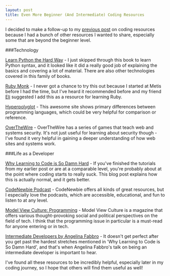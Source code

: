 ```yaml
---
layout: post
title: Even More Beginner (And Intermediate) Coding Resources
---
```


I decided to make a follow-up to my
[previous post](/2015/05/09/teaching-yourself-how-to-code-a-bunch-of-beginner-coding-resources)
on coding resources because I had a bunch of other resources I wanted to share,
especially some that are beyond the beginner level.

###Technology

[Learn Python the Hard Way](http://learnpythonthehardway.org/book/index.html) -
I just skipped through this book to learn Python syntax, and it looked like it
did a really good job of explaining the basics and covering a lot of material.
There are also other technologies covered in this family of books.

[Ruby Monk](https://rubymonk.com) - I never got a chance to try this out
because I started at Metis before I had the time, but I've heard it recommended
before and my friend [Eli](https://twitter.com/monkeypatchr) suggested I add this
as a resource for learning Ruby.

[Hyperpolyglot](http://hyperpolyglot.org) - This awesome site shows
primary differences between programming languages, which could be very helpful
for comparison or reference.

[OverTheWire](http://overthewire.org/wargames/) - OverTheWire has a series of
games that teach web and systems security. It's not just useful for learning
about security though - I've found it very helpful in gaining a deeper
understanding of how web sites and systems work.

###Life as a Developer

[Why Learning to Code is So Damn Hard](http://www.vikingcodeschool.com/posts/why-learning-to-code-is-so-damn-hard) -
If you've finished the tutorials from my earlier post or are at a comparable
level, you're probably about at the point where coding starts to really suck.
This blog post explains how this is actually normal, and it gets better.

[CodeNewbie Podcast](http://www.codenewbie.org/podcast) - CodeNewbie offers all
kinds of great resources, but I especially love the podcasts, which are
accessible, educational, and fun to listen to at any level.

[Model View Culture: Programming](https://modelviewculture.com/issues/programming) -
Model View Culture is a magazine that offers various thought-provoking social
and political perspectives on the field of tech. I think that the programming
issue in particular is a must-read for anyone entering or in tech.

[Intermediate Developers by Angelina Fabbro](https://youtu.be/v0TFmdO4ZP0) -
It doesn't get perfect after you get past the hardest stretches mentioned in
'Why Learning to Code is So Damn Hard', and that's when Angelina Fabbro's talk
on being an intermediate developer is important to hear.

I've found all these resources to be incredibly helpful, especially later in my
coding journey, so I hope that others will find them useful as well!
